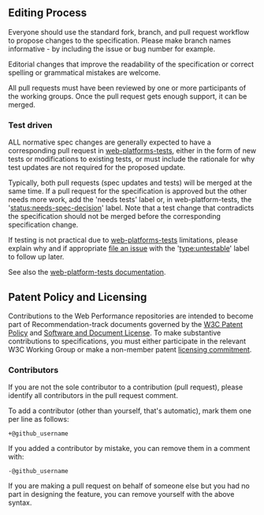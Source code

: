 ## Editing Process

Everyone should use the standard fork, branch, and pull request workflow to propose changes to the specification. Please make branch names informative - by including the issue or bug number for example.

Editorial changes that improve the readability of the specification or correct spelling or grammatical mistakes are welcome.

All pull requests must have been reviewed by one or more participants of the working groups. Once the pull request gets enough support, it can be merged.

### Test driven

ALL normative spec changes are generally expected to have a corresponding pull request in [web-platforms-tests][WPT], either in the form of new tests or modifications to existing tests, or must include the rationale for why test updates are not required for the proposed update.

Typically, both pull requests (spec updates and tests) will be merged at the same time. If a pull
request for the specification is approved but the other needs more work, add the 'needs tests' label
or, in web-platform-tests, the '[status:needs-spec-decision](https://github.com/w3c/web-platform-tests/issues?utf8=%E2%9C%93&q=label%3Astatus%3Aneeds-spec-decision%20)' label. Note that a test change that
contradicts the specification should not be merged before the corresponding specification change.

If testing is not practical due to [web-platforms-tests][WPT] limitations, please explain why and if appropriate [file an issue](https://github.com/w3c/web-platform-tests/issues/new) with the '[type:untestable](https://github.com/w3c/web-platform-tests/issues?utf8=%E2%9C%93&q=label%3Atype%3Auntestable%20)' label to follow up later.

See also the [web-platform-tests documentation][WPT-intro].

## Patent Policy and Licensing

Contributions to the Web Performance repositories are intended to become part of Recommendation-track
documents governed by the
[W3C Patent Policy](http://www.w3.org/Consortium/Patent-Policy-20040205/) and
[Software and Document License](http://www.w3.org/Consortium/Legal/copyright-software). To make substantive contributions to specifications, you must either participate
in the relevant W3C Working Group or make a non-member patent [licensing commitment][licensing].

### Contributors

If you are not the sole contributor to a contribution (pull request), please identify all
contributors in the pull request comment.

To add a contributor (other than yourself, that's automatic), mark them one per line as follows:

```
+@github_username
```

If you added a contributor by mistake, you can remove them in a comment with:

```
-@github_username
```

If you are making a pull request on behalf of someone else but you had no part in designing the
feature, you can remove yourself with the above syntax.

[licensing]: [https://www.w3.org/2004/01/pp-impl/45211/status#licensing-commitments]
[WPT]: https://github.com/w3c/web-platform-tests/
[WPT-intro]: http://web-platform-tests.org/introduction.html
